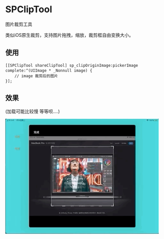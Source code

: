 # SPClipTool
图片裁剪工具

类似iOS原生裁剪，支持图片拖拽，缩放，裁剪框自由变换大小。

## 使用

```objc
[[SPClipTool shareClipTool] sp_clipOriginImage:pickerImage complete:^(UIImage * _Nonnull image) {
    // image 裁剪后的图片
}];
```

## 效果
(加载可能比较慢 等等呗....)

![(效果图)](./demo.gif)


